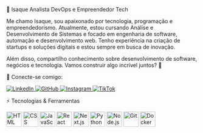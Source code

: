 🚀 Isaque
Analista DevOps e Empreendedor Tech

Me chamo Isaque, sou apaixonado por tecnologia, programação e empreendedorismo. Atualmente, estou cursando Análise e Desenvolvimento de Sistemas e focado em engenharia de software, automação e desenvolvimento web. Tenho experiência na criação de startups e soluções digitais e estou sempre em busca de inovação.

Além disso, compartilho conhecimento sobre desenvolvimento de software, negócios e tecnologia. Vamos construir algo incrível juntos? 🚀

📢 Conecte-se comigo:  
<p align="left"> 
  <a href="[https://www.linkedin.com/in/seu-perfil-linkedin](https://www.linkedin.com/in/isaque-santos-33139734b?utm_source=share&utm_campaign=share_via&utm_content=profile&utm_medium=android_app)" target="_blank"> 
    <img alt="LinkedIn" title="Conecte-se no LinkedIn" src="https://img.shields.io/badge/LinkedIn-0077B5?style=for-the-badge&logo=linkedin&logoColor=white(https://www.linkedin.com/in/isaque-santos-33139734b?utm_source=share&utm_campaign=share_via&utm_content=profile&utm_medium=android_app)" /> 
  </a> 
  <a href="https://github.com/seu-usuario-github" target="_blank"> 
    <img alt="GitHub" title="Veja meus projetos no GitHub" src="https://img.shields.io/badge/GitHub-181717?style=for-the-badge&logo=github&logoColor=white" /> 
  </a> 
  <a href="https://www.instagram.com/seu-instagram" target="_blank"> 
    <img alt="Instagram" title="Me siga no Instagram" src="https://img.shields.io/badge/Instagram-E4405F?style=for-the-badge&logo=instagram&logoColor=white" /> 
  </a> 
  <a href="https://www.tiktok.com/@seu-tiktok" target="_blank"> 
    <img alt="TikTok" title="Me siga no TikTok" src="https://img.shields.io/badge/TikTok-000000?style=for-the-badge&logo=tiktok&logoColor=white" /> 
  </a> 
</p>
⚡ Tecnologias & Ferramentas
<p align="left"> <img alt="HTML" width="40px" src="https://cdn.jsdelivr.net/gh/devicons/devicon@latest/icons/html5/html5-original.svg" /> <img alt="CSS" width="40px" src="https://cdn.jsdelivr.net/gh/devicons/devicon@latest/icons/css3/css3-original.svg" /> <img alt="JavaScript" width="40px" src="https://cdn.jsdelivr.net/gh/devicons/devicon@latest/icons/javascript/javascript-original.svg" /> <img alt="React" width="40px" src="https://cdn.jsdelivr.net/gh/devicons/devicon@latest/icons/react/react-original.svg" /> <img alt="Next.js" width="40px" src="https://cdn.jsdelivr.net/gh/devicons/devicon@latest/icons/nextjs/nextjs-original.svg" /> <img alt="Python" width="40px" src="https://cdn.jsdelivr.net/gh/devicons/devicon@latest/icons/python/python-original.svg" /> <img alt="Node.js" width="40px" src="https://cdn.jsdelivr.net/gh/devicons/devicon@latest/icons/nodejs/nodejs-original.svg" /> <img alt="Git" width="40px" src="https://cdn.jsdelivr.net/gh/devicons/devicon@latest/icons/git/git-original.svg" /> <img alt="Docker" width="40px" src="https://cdn.jsdelivr.net/gh/devicons/devicon@latest/icons/docker/docker-original.svg" /> </p>
</p>
